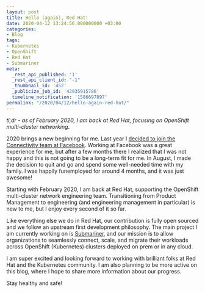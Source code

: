 ```yaml
---
layout: post
title: Hello (again), Red Hat!
date: 2020-04-12 13:24:56.000000000 +03:00
categories:
- Blog
tags:
- Kubernetes
- OpenShift
- Red Hat
- Submariner
meta:
  _rest_api_published: '1'
  _rest_api_client_id: "-1"
  _thumbnail_id: '452'
  _publicize_job_id: '42935915786'
  timeline_notification: '1586697897'
permalink: "/2020/04/12/hello-again-red-hat/"
---
```

_tl;dr - as of February 2020, I am back at Red Hat, focusing on OpenShift multi-cluster networking_.

2020 brings a new beginning for me. Last year I [decided to join the Connectivity team at Facebook](/2019/04/23/a-new-beginning/). Working at Facebook was a great experience for me, but after a few months there I realized that I was not happy and this is not going to be a long-term fit for me. In August, I made the decision to quit and go and spend some well-needed time with my family. I was happily funemployed for around 4 months, and it was just awesome!

Starting with February 2020, I am back at Red Hat, supporting the OpenShift multi-cluster network engineering team. Transitioning from Product Management to engineering (and engineering management in particular) is new to me, but I enjoy every second of it so far.

Like everything else we do in Red Hat, our contribution is fully open sourced and we follow an upstream first development philosophy. The main project I am currently working on is [Submariner](https://github.com/submariner-io), and our mission is to allow organizations to seamlessly connect, scale, and migrate their workloads across OpenShift (Kubernetes) clusters deployed on prem or in any cloud.

I am super excited and looking forward to working with brilliant folks at Red Hat and the Kubernetes community. I am also planning to be more active on this blog, where I hope to share more information about our progress.

Stay healthy and safe!

